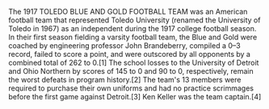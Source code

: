 The 1917 TOLEDO BLUE AND GOLD FOOTBALL TEAM was an American football team that represented Toledo University (renamed the University of Toledo in 1967) as an independent during the 1917 college football season. In their first season fielding a varsity football team, the Blue and Gold were coached by engineering professor John Brandeberry, compiled a 0–3 record, failed to score a point, and were outscored by all opponents by a combined total of 262 to 0.[1] The school losses to the University of Detroit and Ohio Northern by scores of 145 to 0 and 90 to 0, respectively, remain the worst defeats in program history.[2] The team's 13 members were required to purchase their own uniforms and had no practice scrimmages before the first game against Detroit.[3] Ken Keller was the team captain.[4]
